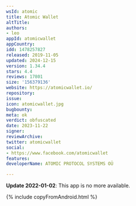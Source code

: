 ```yaml
---
wsId: atomic
title: Atomic Wallet
altTitle: 
authors:
- leo
appId: atomicwallet
appCountry: 
idd: 1478257827
released: 2019-11-05
updated: 2024-12-15
version: 1.34.4
stars: 4.4
reviews: 17801
size: '156379136'
website: https://atomicwallet.io/
repository: 
issue: 
icon: atomicwallet.jpg
bugbounty: 
meta: ok
verdict: obfuscated
date: 2023-11-22
signer: 
reviewArchive: 
twitter: atomicwallet
social:
- https://www.facebook.com/atomicwallet
features: 
developerName: ATOMIC PROTOCOL SYSTEMS OÜ

---
```


**Update 2022-01-02**: This app is no more available.

{% include copyFromAndroid.html %}
